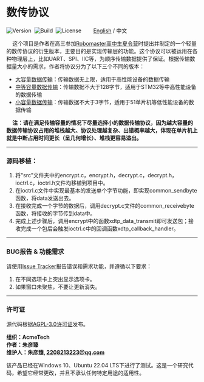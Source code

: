 # 数传协议

![Version](https://img.shields.io/badge/Version-2.0.0-brightgreen.svg)&nbsp;&nbsp;![Build](https://img.shields.io/badge/Build-Passed-success.svg)&nbsp;&nbsp;![License](https://img.shields.io/badge/License-AGPL-blue.svg)&nbsp;&nbsp;&nbsp;&nbsp;&nbsp;&nbsp;&nbsp;&nbsp;[English](./README.md) / 中文

&nbsp;&nbsp;&nbsp;&nbsp;这个项目是作者在高三参加[Robomaster高中生夏令营](https://www.robomaster.com/zh-CN/campus/highSchool?djiFrom=HEAD)时提出并制定的一个轻量的数传协议的衍生版本，主要目的是实现传输层的功能。这个协议可以被运用在各种物理层上，比如UART、SPI、IIC等，为顺序传输数据提供了保证。根据传输数据量大小的需求，作者将协议分为了以下三个不同的版本：

- [大容量数据传输](./ldtp/README_CN.md)：传输数据无上限，适用于高性能设备的数据传输
- [中等容量数据传输](./mdtp/README_CN.md)：传输数据不大于128字节，适用于STM32等中高性能设备的数据传输
- [小容量数据传输](./sdtp/README_CN.md)：传输数据不大于3字节，适用于51单片机等低性能设备的数据传输

&nbsp;&nbsp;&nbsp;&nbsp;**注：请在满足传输容量的情况下尽量选择小的数据传输协议，因为越大容量的数据传输协议占用的堆栈越大、协议处理越复杂、出错概率越大，体现在单片机上就是中断占用时间更长（呈几何增长）、堆栈更容易溢出。**

***

### 源码移植：

1. 将"src"文件夹中的encrypt.c，encrypt.h，decrypt.c，decrypt.h，ioctrl.c，ioctrl.h文件均移植到项目中。
2. 在ioctrl.c文件中实现最基本的发送单个字节功能，即实现common_sendbyte函数，将data发送出去。
3. 在接收完成一个字节的数据后，调用decrypt.c文件的common_receivebyte函数，将接收的字节传到data中。
4. 完成上述步骤后，调用encrypt中的函数xdtp_data_transmit即可发送包；接收完成一个包后会触发ioctrl.c中的回调函数xdtp_callback_handler。

***

### BUG报告 & 功能需求

请使用[Issue Tracker](https://github.com/ZhuYanzhen1/CDTP/issues)报告错误和需求功能，并遵循以下要求：

1. 在不同选项卡上突出显示选项卡。
2. 如果窗口未聚焦，不要让更新消失。

***

### 许可证

源代码根据[AGPL-3.0许可证](https://github.com/ZhuYanzhen1/CDTP/blob/master/LICENSE)发布。

**组织：AcmeTech <br>
作者：朱彦臻<br>
维护人：朱彦臻, 2208213223@qq.com**

该产品已经在Windows 10、Ubuntu 22.04 LTS下进行了测试。这是一个研究代码，希望它经常更改，并且不承认任何特定用途的适用性。